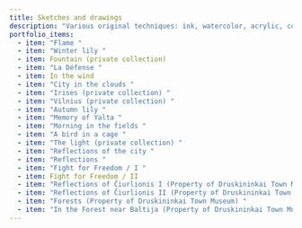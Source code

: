 ```yaml
---
title: Sketches and drawings
description: "Various original techniques: ink, watercolor, acrylic, collage"
portfolio_items:
  - item: "Flame "
  - item: "Winter lily "
  - item: Fountain (private collection)
  - item: "La Défense "
  - item: In the wind
  - item: "City ​​in the clouds "
  - item: "Irises (private collection) "
  - item: "Vilnius (private collection) "
  - item: "Autumn lily "
  - item: "Memory of Yalta "
  - item: "Morning in the fields "
  - item: "A bird in a cage "
  - item: "The light (private collection) "
  - item: "Reflections of the city "
  - item: "Reflections "
  - item: "Fight for Freedom / I "
  - item: Fight for Freedom / II
  - item: "Reflections of Čiurlionis I (Property of Druskininkai Town Museum) "
  - item: "Reflections of Čiurlionis II (Property of Druskininkai Town Museum) "
  - item: "Forests (Property of Druskininkai Town Museum) "
  - item: "In the Forest near Baltija (Property of Druskininkai Town Museum) "
---
```

